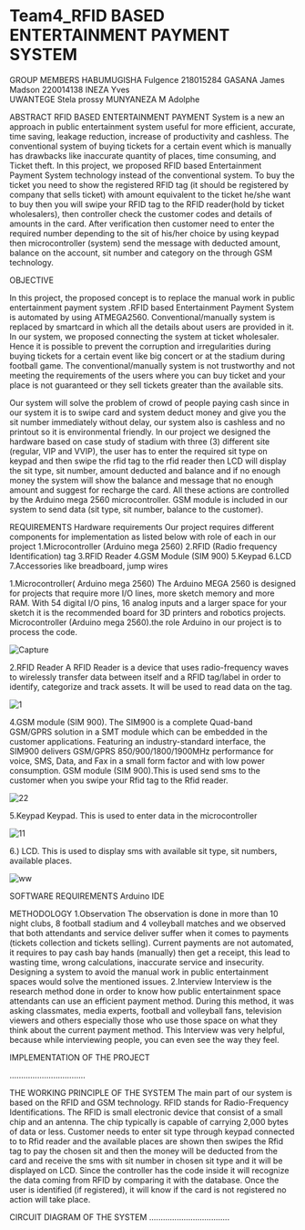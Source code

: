 # Team4_RFID BASED ENTERTAINMENT PAYMENT SYSTEM 
GROUP MEMBERS
HABUMUGISHA Fulgence 218015284
GASANA James Madson  220014138
INEZA Yves   
UWANTEGE Stela prossy
MUNYANEZA M Adolphe 

ABSTRACT
 RFID BASED ENTERTAINMENT PAYMENT System is a new an approach in public entertainment system useful for more efficient, accurate, time saving, leakage reduction, increase of productivity and cashless. The conventional system of buying tickets for a certain event which is manually has drawbacks like inaccurate quantity of places, time consuming, and Ticket theft.
 In this project, we proposed RFID based Entertainment Payment System technology instead of the conventional system. To buy the ticket you need to show the registered RFID tag (it should be registered by company that sells ticket) with amount   equivalent   to the ticket he/she want to buy then you will swipe your RFID tag to  the RFID reader(hold by ticket wholesalers), then controller check the customer codes and details of amounts in the card. After verification then customer need to enter the required number depending to the sit of his/her choice   by using keypad then microcontroller (system) send the message with deducted amount, balance on the account, sit number and category on the through GSM technology.

OBJECTIVE

In this project, the proposed concept is to replace the manual work in public entertainment payment system .RFID based Entertainment Payment System is automated by using ATMEGA2560. Conventional/manually system is replaced by smartcard in which  all the details about users are provided in it. In our system, we proposed connecting the system at ticket wholesaler. Hence it is possible to prevent the corruption and irregularities during buying tickets for a certain event like big concert or at the stadium during football game. 
The conventional/manually system is not trustworthy   and not meeting the requirements of the users where you can buy ticket and your place is not guaranteed or they sell tickets greater than the available sits.

Our system will solve the problem of crowd of people  paying cash since in our system it is to swipe card and system deduct money and give you the sit number immediately without delay, our  system also is cashless and no printout so it is environmental friendly. 
In our project we designed the hardware based on case study of stadium with three (3) different site (regular, VIP and VVIP), the user has to enter the required sit type on keypad and then swipe the rfid tag to the rfid reader then LCD will display the sit type, sit number, amount deducted and balance and if no enough money the system will show the balance and message that no enough amount and suggest for recharge the card. All these actions are controlled by the Arduino mega 2560 microcontroller. GSM module is included in our system to send data (sit type, sit number, balance to the customer).

REQUIREMENTS
Hardware requirements
Our project requires different components for implementation as listed below with role of each in our project
1.Microcontroller (Arduino mega 2560)
2.RFID (Radio frequency Identification) tag
3.RFID Reader
4.GSM Module (SIM 900)
5.Keypad
6.LCD 
7.Accessories like breadboard, jump wires

1.Microcontroller( Arduino mega 2560)
The Arduino MEGA 2560 is designed for projects that require more I/O lines, more sketch memory and more RAM. With 54 digital I/O pins, 16 analog inputs and a larger space for your sketch it is the recommended board for 3D printers and robotics projects. Microcontroller (Arduino mega 2560).the role Arduino in our project is to process the code.

![Capture](https://user-images.githubusercontent.com/61348839/75912415-da8d1200-5e59-11ea-8efb-db9ef4ad8e3e.PNG)


2.RFID Reader
A RFID Reader is a device that uses radio-frequency waves to wirelessly transfer data between itself and a RFID tag/label in order to identify, categorize and track assets. It will be  used to read data on the tag.


![1](https://user-images.githubusercontent.com/61348839/75913092-f7761500-5e5a-11ea-9fd0-d8432962526c.PNG)

4.GSM module (SIM 900).
The SIM900 is a complete Quad-band GSM/GPRS solution in a SMT module which can be embedded in the customer applications. Featuring an industry-standard interface, the SIM900 delivers GSM/GPRS 850/900/1800/1900MHz performance for voice, SMS, Data, and Fax in a small form factor and with low power consumption. GSM module (SIM 900).This is used send sms to the customer when you swipe your Rfid tag to the Rfid reader.

![22](https://user-images.githubusercontent.com/61348839/75913439-9e5ab100-5e5b-11ea-8a07-46c85ccfc62f.PNG)

5.Keypad
 Keypad. This is used to enter data in the microcontroller

![11](https://user-images.githubusercontent.com/61348839/75913914-7d469000-5e5c-11ea-9314-411ff2d53300.PNG)


6.) LCD.
This is used to display sms with available sit type, sit numbers, available places.

![ww](https://user-images.githubusercontent.com/61348839/75914498-897f1d00-5e5d-11ea-8cca-51c0721bd4c6.PNG)

SOFTWARE REQUIREMENTS
Arduino IDE

METHODOLOGY
1.Observation
The observation is done in more than 10 night clubs, 8 football stadium and 4 volleyball matches and we observed that both attendants and service deliver suffer when it comes to payments (tickets collection and tickets selling). Current payments are not automated, it requires to pay cash bay hands (manually) then get a receipt, this lead to wasting time, wrong calculations, inaccurate service and insecurity. Designing a system to avoid the manual work in public entertainment spaces would solve the mentioned issues.
2.Interview
Interview is the research method done in order to know how public entertainment space attendants can use an efficient payment method. During this method, it was asking classmates, media experts, football and volleyball fans, television viewers and others especially those who use those space on what they think about the current payment method. This Interview was very helpful, because while interviewing people, you can even see the way they feel.

IMPLEMENTATION OF THE PROJECT 

.................................


THE WORKING PRINCIPLE OF THE SYSTEM
The main part of our system is based on the RFID and GSM technology. RFID stands for Radio-Frequency Identifications. The RFID is small electronic device that consist of a small chip and an antenna. The chip typically is capable of carrying 2,000 bytes of data or less. Customer needs to enter sit type through keypad connected to to Rfid reader and the available places are shown then swipes the Rfid tag to pay the chosen sit and then the money will be deducted from the card and receive the sms with sit number in chosen sit type and it will be displayed on LCD. Since the controller has the code inside it will recognize the data coming from RFID by comparing it with the database. Once the user is identified (if registered), it will know if the card is not registered no action will take place.

CIRCUIT DIAGRAM OF THE SYSTEM
...................................


